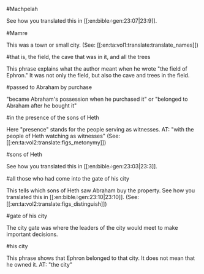 #Machpelah

See how you translated this in [[:en:bible:notes:gen:23:07|23:9]].

#Mamre

This was a town or small city. (See: [[:en:ta:vol1:translate:translate_names]])

#that is, the field, the cave that was in it, and all the trees

This phrase explains what the author meant when he wrote "the field of Ephron." It was not only the field, but also the cave and trees in the field.

#passed to Abraham by purchase

"became Abraham's possession when he purchased it" or "belonged to Abraham after he bought it"

#in the presence of the sons of Heth

Here "presence" stands for the people serving as witnesses. AT: "with the people of Heth watching as witnesses" (See: [[:en:ta:vol2:translate:figs_metonymy]])

#sons of Heth

See how you translated this in [[:en:bible:notes:gen:23:03|23:3]].

#all those who had come into the gate of his city

This tells which sons of Heth saw Abraham buy the property. See how you translated this in [[:en:bible:notes:gen:23:10|23:10]]. (See: [[:en:ta:vol2:translate:figs_distinguish]])

#gate of his city

The city gate was where the leaders of the city would meet to make important decisions.

#his city

This phrase shows that Ephron belonged to that city. It does not mean that he owned it. AT: "the city"